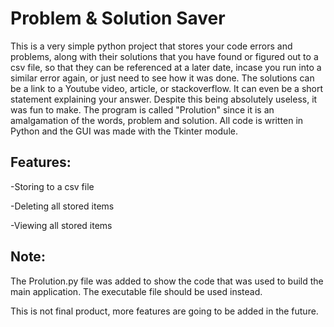 # Problem & Solution Saver

This is a very simple python project that stores your code errors and problems, along with their solutions that you have found or figured out to a csv file, so that 
they can be referenced at a later date, incase you run into a similar error again, or just need to see how it was done. The solutions can be a link to a Youtube video, 
article, or stackoverflow. It can even be a short statement explaining your answer. Despite this being absolutely useless, it was fun to make. The program is called 
"Prolution" since it is an amalgamation of the words, problem and solution. All code is written in Python and the GUI was made with the Tkinter module. 


## Features:
-Storing to a csv file

-Deleting all stored items

-Viewing all stored items

## Note:

The Prolution.py file was added to show the code that was used to build the main application. The executable file should be used instead.

This is not final product, more features are going to be added in the future.

